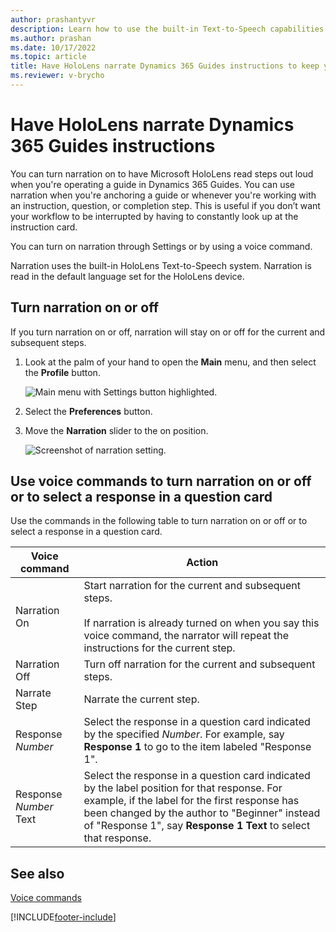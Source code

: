 ```yaml
---
author: prashantyvr
description: Learn how to use the built-in Text-to-Speech capabilities in HoloLens to have HoloLens read Dynamics 365 Guides instruction text out loud. 
ms.author: prashan
ms.date: 10/17/2022
ms.topic: article
title: Have HoloLens narrate Dynamics 365 Guides instructions to keep your focus on your work
ms.reviewer: v-brycho
---
```


# Have HoloLens narrate Dynamics 365 Guides instructions

You can turn narration on to have Microsoft HoloLens read steps out loud when you're operating a guide in Dynamics 365 Guides. You can use narration when you're anchoring a 
guide or whenever you're working with an instruction, question, or completion step. This is useful if you don’t want your workflow to be interrupted by having to constantly look
up at the instruction card.  

You can turn on narration through Settings or by using a voice command.

Narration uses the built-in HoloLens Text-to-Speech system. Narration is read in the default language set for the HoloLens device.

## Turn narration on or off

If you turn narration on or off, narration will stay on or off for the current and subsequent steps.

1. Look at the palm of your hand to open the **Main** menu, and then select the **Profile** button. 

    ![Main menu with Settings button highlighted.](media/main-menu-profile-settings.JPG "Main menu with Settings button highlighted")

2. Select the **Preferences** button.

3. Move the **Narration** slider to the on position.

   ![Screenshot of narration setting.](media/narration-hololens.JPG "Screenshot of narration setting")

## Use voice commands to turn narration on or off or to select a response in a question card

Use the commands in the following table to turn narration on or off or to select a response in a question card.

|Voice command |Action| 
|----------------------------|-----------------------------------------------------------------|
|Narration On |Start narration for the current and subsequent steps.<br><br>If narration is already turned on when you say this voice command, the narrator will repeat the instructions for the current step.| 
|Narration Off| Turn off narration for the current and subsequent steps. |
|Narrate Step| Narrate the current step.|
|Response *Number*| Select the response in a question card indicated by the specified *Number*. For example, say **Response 1** to go to the item labeled "Response 1". |
|Response *Number* Text| Select the response in a question card indicated by the label position for that response. For example, if the label for the first response has been changed by the author to "Beginner" instead of "Response 1", say **Response 1 Text** to select that response.|

## See also

[Voice commands](voice-commands.md)

 


[!INCLUDE[footer-include](../includes/footer-banner.md)]
